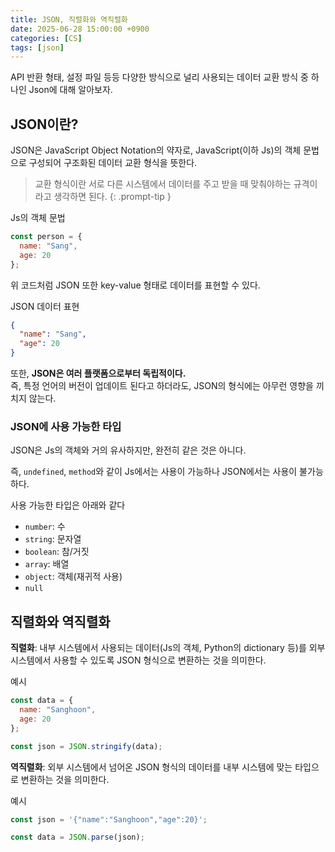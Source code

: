 ```yaml
---
title: JSON, 직렬화와 역직렬화
date: 2025-06-28 15:00:00 +0900
categories: [CS]
tags: [json]
---
```


API 반환 형태, 설정 파일 등등 다양한 방식으로 널리 사용되는 데이터 교환 방식 중 하나인 Json에 대해 알아보자.

## **JSON이란?**

JSON은 JavaScript Object Notation의 약자로, JavaScript(이하 Js)의 객체 문법으로 구성되어 구조화된 데이터 교환 형식을 뜻한다.

> 교환 형식이란 서로 다른 시스템에서 데이터를 주고 받을 때 맞춰야하는 규격이라고 생각하면 된다.
{: .prompt-tip }

Js의 객체 문법

```js
const person = {
  name: "Sang",
  age: 20
};
```

위 코드처럼 JSON 또한 key-value 형태로 데이터를 표현할 수 있다.

JSON 데이터 표현

```json
{
  "name": "Sang",
  "age": 20
}
```

또한, **JSON은 여러 플랫폼으로부터 독립적이다.**<br>
즉, 특정 언어의 버전이 업데이트 된다고 하더라도, JSON의 형식에는 아무런 영향을 끼치지 않는다.

### **JSON에 사용 가능한 타입**

JSON은 Js의 객체와 거의 유사하지만, 완전히 같은 것은 아니다.

즉, `undefined`, `method`와 같이 Js에서는 사용이 가능하나 JSON에서는 사용이 불가능하다.

사용 가능한 타입은 아래와 같다

- `number`: 수
- `string`: 문자열
- `boolean`: 참/거짓
- `array`: 배열
- `object`: 객체(재귀적 사용)
- `null`

## **직렬화와 역직렬화**

**직렬화**: 내부 시스템에서 사용되는 데이터(Js의 객체, Python의 dictionary 등)를 외부 시스템에서 사용할 수 있도록 JSON 형식으로 변환하는 것을 의미한다.

예시

```javascript
const data = {
  name: "Sanghoon",
  age: 20
};

const json = JSON.stringify(data);
```

**역직렬화**: 외부 시스템에서 넘어온 JSON 형식의 데이터를 내부 시스템에 맞는 타입으로 변환하는 것을 의미한다.

예시

```javascript
const json = '{"name":"Sanghoon","age":20}';

const data = JSON.parse(json);
```

